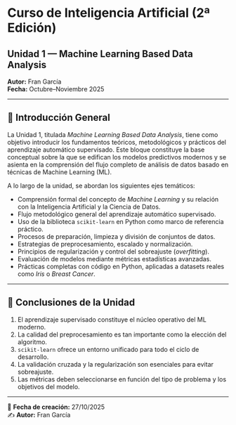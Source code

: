 
# Curso de Inteligencia Artificial (2ª Edición)
## Unidad 1 — Machine Learning Based Data Analysis
**Autor:** Fran García  
**Fecha:** Octubre–Noviembre 2025  

---

## 📘 Introducción General

La Unidad 1, titulada *Machine Learning Based Data Analysis*, tiene como objetivo introducir los fundamentos teóricos, metodológicos y prácticos del aprendizaje automático supervisado. Este bloque constituye la base conceptual sobre la que se edifican los modelos predictivos modernos y se asienta en la comprensión del flujo completo de análisis de datos basado en técnicas de Machine Learning (ML).

A lo largo de la unidad, se abordan los siguientes ejes temáticos:

- Comprensión formal del concepto de *Machine Learning* y su relación con la Inteligencia Artificial y la Ciencia de Datos.
- Flujo metodológico general del aprendizaje automático supervisado.
- Uso de la biblioteca `scikit-learn` en Python como marco de referencia práctico.
- Procesos de preparación, limpieza y división de conjuntos de datos.
- Estrategias de preprocesamiento, escalado y normalización.
- Principios de regularización y control del sobreajuste (*overfitting*).
- Evaluación de modelos mediante métricas estadísticas avanzadas.
- Prácticas completas con código en Python, aplicadas a datasets reales como *Iris* o *Breast Cancer*.

---

## 🧭 Conclusiones de la Unidad

1. El aprendizaje supervisado constituye el núcleo operativo del ML moderno.  
2. La calidad del preprocesamiento es tan importante como la elección del algoritmo.  
3. `scikit-learn` ofrece un entorno unificado para todo el ciclo de desarrollo.  
4. La validación cruzada y la regularización son esenciales para evitar sobreajuste.  
5. Las métricas deben seleccionarse en función del tipo de problema y los objetivos del modelo.

---

📅 **Fecha de creación:** 27/10/2025  
✍️ **Autor:** Fran García

